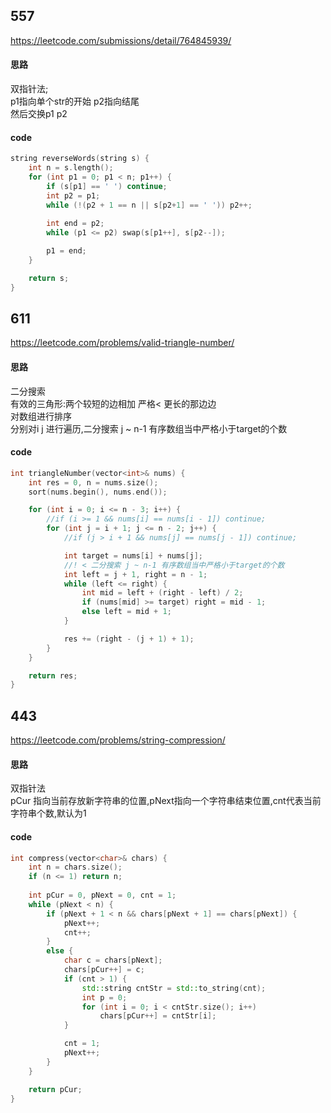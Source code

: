 ## 557
https://leetcode.com/submissions/detail/764845939/

#### 思路
双指针法; \
p1指向单个str的开始 p2指向结尾 \
然后交换p1 p2

#### code
```cpp
string reverseWords(string s) {
	int n = s.length(); 
	for (int p1 = 0; p1 < n; p1++) {
		if (s[p1] == ' ') continue;
		int p2 = p1;
		while (!(p2 + 1 == n || s[p2+1] == ' ')) p2++;
    
		int end = p2;
		while (p1 <= p2) swap(s[p1++], s[p2--]);

		p1 = end;
	}

	return s;
}
```

## 611
https://leetcode.com/problems/valid-triangle-number/

#### 思路
二分搜索 \
有效的三角形:两个较短的边相加 严格< 更长的那边边 \
对数组进行排序\
分别对i j 进行遍历,二分搜索 j ~ n-1 有序数组当中严格小于target的个数

#### code
```cpp
int triangleNumber(vector<int>& nums) {
	int res = 0, n = nums.size();
	sort(nums.begin(), nums.end());

	for (int i = 0; i <= n - 3; i++) {
		//if (i >= 1 && nums[i] == nums[i - 1]) continue;
		for (int j = i + 1; j <= n - 2; j++) {
			//if (j > i + 1 && nums[j] == nums[j - 1]) continue;

			int target = nums[i] + nums[j];
			//! < 二分搜索 j ~ n-1 有序数组当中严格小于target的个数
			int left = j + 1, right = n - 1;
			while (left <= right) {
				int mid = left + (right - left) / 2;
				if (nums[mid] >= target) right = mid - 1;
				else left = mid + 1;
			}

			res += (right - (j + 1) + 1);
		}
	}

	return res;
}
```

## 443
https://leetcode.com/problems/string-compression/

#### 思路
双指针法 \
pCur 指向当前存放新字符串的位置,pNext指向一个字符串结束位置,cnt代表当前字符串个数,默认为1

#### code
```cpp
int compress(vector<char>& chars) {
	int n = chars.size();
	if (n <= 1) return n;
	
	int pCur = 0, pNext = 0, cnt = 1;
	while (pNext < n) {
		if (pNext + 1 < n && chars[pNext + 1] == chars[pNext]) {
			pNext++;
			cnt++;
		}
		else {
			char c = chars[pNext];
			chars[pCur++] = c;
			if (cnt > 1) {
				std::string cntStr = std::to_string(cnt);
				int p = 0;
				for (int i = 0; i < cntStr.size(); i++)
					chars[pCur++] = cntStr[i];
			}

			cnt = 1;
			pNext++;	
		}
	}

	return pCur;
}

```






